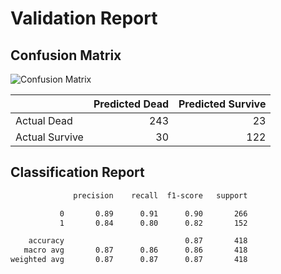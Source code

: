 
# Validation Report

## Confusion Matrix

![Confusion Matrix](./confusion_matrix_20241031_024055.png)

|                |   Predicted Dead |   Predicted Survive |
|:---------------|-----------------:|--------------------:|
| Actual Dead    |              243 |                  23 |
| Actual Survive |               30 |                 122 |

## Classification Report

```bash
              precision    recall  f1-score   support

           0       0.89      0.91      0.90       266
           1       0.84      0.80      0.82       152

    accuracy                           0.87       418
   macro avg       0.87      0.86      0.86       418
weighted avg       0.87      0.87      0.87       418

```
    